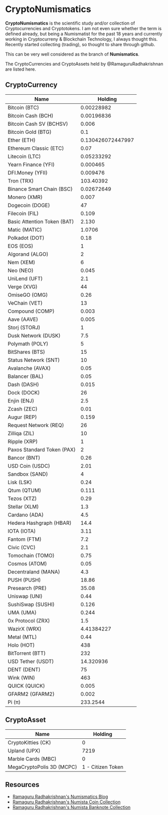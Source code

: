 # CryptoNumismatics

**CryptoNumismatics** is the scientific study and/or collection of Cryptocurrencies and Cryptotokens. I am not even sure whether the term is defined already, but being a Numismatist for the past 18 years and currently working in Cryptocurreny & Blockchain Technology, I always thought this. Recently started collecting (trading), so thought to share through github. 

This can be very well considered as the branch of **Numismatics**. 

The CryptoCurrencies and CryptoAssets held by @RamaguruRadhakrishnan are listed here.

## CryptoCurrency


| Name | Holding | 
|---|---|
| Bitcoin (BTC) | 0.00228982 | 
| Bitcoin Cash (BCH) | 0.00196836 | 
| Bitcoin Cash SV (BCHSV) | 0.006 | 
| Bitcoin Gold (BTG) | 0.1 | 
| Ether (ETH) | 0.130426072447997 | 
| Ethereum Classic (ETC) | 0.07 | 
| Litecoin (LTC) | 0.05233292 | 
| Yearn Finance (YFI) | 0.000465 |
| DFI.Money (YFII) | 0.009476 |
| Tron (TRX) | 103.40392 | 
| Binance Smart Chain (BSC) | 0.02672649 |
| Monero (XMR) | 0.007 |
| Dogecoin (DOGE) | 47 |
| Filecoin (FIL) | 0.109 |
| Basic Attention Token (BAT) | 2.130 |
| Matic (MATIC) | 1.0706 |
| Polkadot (DOT) | 0.18 |
| EOS (EOS) | 1 |
| Algorand (ALGO) | 2 |
| Nem (XEM) | 6 |
| Neo (NEO) | 0.045 |
| UniLend (UFT) | 2.1 |
| Verge (XVG) | 44 | 
| OmiseGO (OMG) | 0.26 |
| VeChain (VET) | 13 |
| Compound (COMP) | 0.003 |
| Aave (AAVE) | 0.005 |
| Storj (STORJ) | 1 |
| Dusk Network (DUSK) | 7.5 |
| Polymath (POLY) | 5 |
| BitShares (BTS) | 15 |
| Status Network (SNT) | 10 |
| Avalanche (AVAX) | 0.05 | 
| Balancer (BAL) | 0.05 |
| Dash (DASH) | 0.015 | 
| Dock (DOCK) | 26 |
| Enjin (ENJ) | 2.5 |
| Zcash (ZEC) | 0.01 |
| Augur (REP) | 0.159 | 
| Request Network (REQ) | 26 | 
| Zilliqa (ZIL) | 10 |
| Ripple (XRP) | 1 |
| Paxos Standard Token (PAX) | 2 |
| Bancor (BNT) | 0.26 |
| USD Coin (USDC) | 2.01 |
| Sandbox (SAND) | 4 |
| Lisk (LSK) | 0.24 |
| Qtum (QTUM) | 0.111 |
| Tezos (XTZ) | 0.29 |
| Stellar (XLM) | 1.3 |
| Cardano (ADA) | 4.5 |
| Hedera Hashgraph (HBAR) | 14.4 |
| IOTA (IOTA) | 3.11 |
| Fantom (FTM) | 7.2 |
| Civic (CVC) | 2.1 |
| Tomochain (TOMO) | 0.75 | 
| Cosmos (ATOM) | 0.05 |
| Decentraland (MANA) | 4.3 |
| PUSH (PUSH) | 18.86 |
| Presearch (PRE) | 35.08 | 
| Uniswap (UNI) | 0.44 | 
| SushiSwap (SUSHI) | 0.126 |
| UMA (UMA) | 0.244 |
| 0x Protocol (ZRX) | 1.5 |
| WazirX (WRX) | 4.41384227 |
| Metal (MTL)| 0.44 |
| Holo (HOT) | 438 | 
| BitTorrent (BTT) | 232 |
| USD Tether (USDT) | 14.320936 |
| DENT (DENT) | 75 |
| Wink (WIN) | 463 | 
| QUICK (QUICK) | 0.005 |
| GFARM2 (GFARM2) | 0.002 |
| Pi (π) | 233.2544 |

## CryptoAsset

| Name | Holding | 
|---|---|
| CryptoKitties (CK) | 0 | 
| Upland (UPX) | 7219 |
| Marble Cards (MBC) | 0 | 
| MegaCryptoPolis 3D (MCPC) | 1 - Citizen Token |



## Resources 
- [Ramaguru Radhakrishnan's Numismatics Blog](https://ramaguru.blogspot.com/p/ramagurus-numismatics.html)
- [Ramaguru Radhakrishnan's Numista Coin Collection](https://en.numista.com/vous/vos_pieces.php?user=76364&ct=coin)
- [Ramaguru Radhakrishnan's Numista Banknote Collection](https://en.numista.com/vous/vos_pieces.php?user=76364&ct=banknote)
